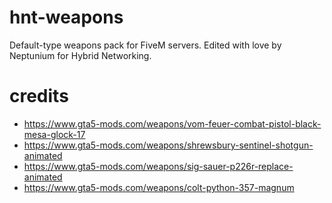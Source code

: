 # hnt-weapons
Default-type weapons pack for FiveM servers. Edited with love by Neptunium for Hybrid Networking.

# credits
- https://www.gta5-mods.com/weapons/vom-feuer-combat-pistol-black-mesa-glock-17
- https://www.gta5-mods.com/weapons/shrewsbury-sentinel-shotgun-animated
- https://www.gta5-mods.com/weapons/sig-sauer-p226r-replace-animated
- https://www.gta5-mods.com/weapons/colt-python-357-magnum
